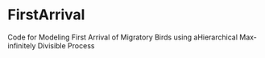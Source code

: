 # FirstArrival
Code for Modeling First Arrival of Migratory Birds using aHierarchical Max-infinitely Divisible Process
